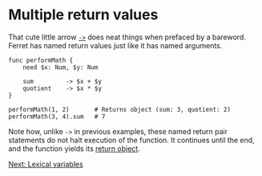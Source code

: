 # Multiple return values

That cute little arrow [`->`](../Operators.md#return-operator)
does neat things when prefaced by a bareword. Ferret has named return
values just like it has named arguments.

    func performMath {
        need $x: Num, $y: Num

        sum         -> $x + $y
        quotient    -> $x * $y
    }

    performMath(1, 2)       # Returns object (sum: 3, quotient: 2)
    performMath(3, 4).sum   # 7

Note how, unlike `->` in previous examples, these named return pair
statements do not halt execution of the function. It continues until
the end, and the function yields its
[return object](../Functions.md#return-objects).

[Next: Lexical variables](8.md)
